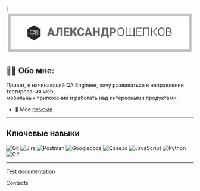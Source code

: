 [![Header](https://github.com/Black-Stalker2008/Black-Stalker2008/blob/main/assets/Header.jpg)

## 👨‍💻 Обо мне:

 Привет, я начинающий QA Engineer, хочу развиваться в направлении тестирования web, \
  мобильных приложений и работать над интересными продуктами.

- 📁 Мое [резюме](https://drive.google.com/file/d/1CE4Tw7PngbyF0t1OoP4M01OP0JGqliCA/view?usp=sharing)

---

## Ключевые навыки
![Git](https://img.shields.io/badge/-Git-090909?style=for-the-badge&logo=git&logoColor=227E33)
![Jira](https://img.shields.io/badge/-Jira-090909?style=for-the-badge&logo=jira&logoColor=1195F5)
![Postman](https://img.shields.io/badge/-postman-090909?style=for-the-badge&logo=postman&logoColor=F88C00)
![Googledocs](https://img.shields.io/badge/-GoogleDocs-090909?style=for-the-badge&logo=googledocs&logoColor=B4068E)
![Qase.io](https://img.shields.io/badge/-Qase.io-090909?style=for-the-badge&logo=Q&logoColor=1195F5)
![JavaScript](https://img.shields.io/badge/-JavaScript-090909?style=for-the-badge&logo=JavaScript&logoColor=E9D54D)
![Python](https://img.shields.io/badge/-python-090909?style=for-the-badge&logo=Python&logoColor=E5D3FF)
![C#](https://img.shields.io/badge/-Csharp-090909?style=for-the-badge&logo=C#&logoColor=6296CC)

---

Test documentation

Contacts